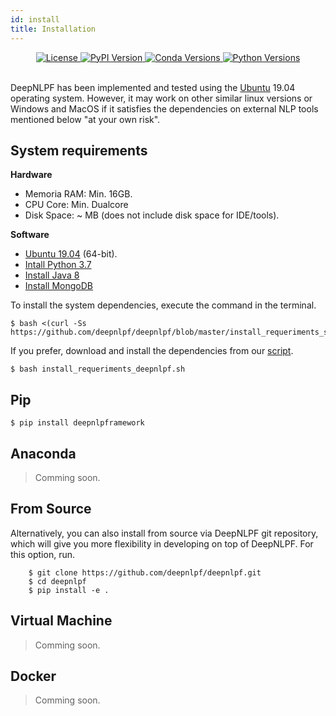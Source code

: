 ```yaml
---
id: install
title: Installation
---
```


<div align="center">
    <a href="#">
        <img alt="License" src="https://img.shields.io/github/license/deepnlpf/deepnlpf">
    </a>
    <a href="https://pypi.org/project/deepnlpframework/">
        <img alt="PyPI Version" src="https://img.shields.io/pypi/v/deepnlpframework?color=blue">
    </a>
    <a href="https://anaconda.org/deepnlpframework">
        <img alt="Conda Versions" src="https://img.shields.io/conda/vn/deepnlpframework?color=blue&label=conda">
    </a>
    <a href="https://pypi.org/project/deepnlpframework/">
        <img alt="Python Versions" src="https://img.shields.io/pypi/pyversions/deepnlpframework?colorB=blue">
    </a>
</div>

<br>

DeepNLPF has been implemented and tested using the [Ubuntu](https://ubuntu.com/) 19.04 operating system. However, it may work on other similar linux versions or Windows and MacOS if it satisfies the dependencies on external NLP tools mentioned below "at your own risk".

## System requirements
<b>Hardware</b>
* Memoria RAM: Min. 16GB.
* CPU Core: Min. Dualcore
* Disk Space: ~ MB (does not include disk space for IDE/tools).

<b>Software</b>
* [Ubuntu 19.04](https://ubuntu.com/) (64-bit).
* [Intall Python 3.7](https://linuxize.com/post/how-to-install-python-3-7-on-ubuntu-18-04/) 
* [Install Java 8](https://tecadmin.net/install-oracle-java-8-ubuntu-via-ppa/)
* [Install MongoDB](https://docs.mongodb.com/manual/tutorial/install-mongodb-on-ubuntu/)

To install the system dependencies, execute the command in the terminal.

    $ bash <(curl -Ss https://github.com/deepnlpf/deepnlpf/blob/master/install_requeriments_system.sh)

If you prefer, download and install the dependencies from our [script](https://github.com/deepnlpf/deepnlpf/blob/master/install_requeriments_system.sh).

    $ bash install_requeriments_deepnlpf.sh

## Pip

    $ pip install deepnlpframework

## Anaconda

> Comming soon.

## From Source
Alternatively, you can also install from source via DeepNLPF git repository, which will give you more flexibility in developing on top of DeepNLPF. For this option, run.

        $ git clone https://github.com/deepnlpf/deepnlpf.git
        $ cd deepnlpf
        $ pip install -e .

## Virtual Machine

> Comming soon.

## Docker

> Comming soon.
